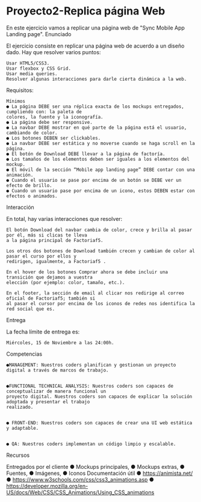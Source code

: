 # Proyecto2-Replica página Web


En este ejercicio vamos a replicar una página web de "Sync Mobile App Landing page".
Enunciado


El ejercicio consiste en replicar una página web de acuerdo a un diseño dado. Hay que resolver varios puntos:


    Usar HTML5/CSS3.
    Usar flexbox y CSS Grid.
    Usar media queries.
    Resolver algunas interacciones para darle cierta dinámica a la web.


Requisitos:


    Mínimos
    ● La página DEBE ser una réplica exacta de los mockups entregados, cumpliendo con: la paleta de
    colores, la fuente y la iconografía.
    ● La página debe ser responsive.
    ● La navbar DEBE mostrar en qué parte de la página está el usuario, cambiando de color.
    ● Los botones DEBEN ser clickables.
    ● La navbar DEBE ser estática y no moverse cuando se haga scroll en la página.
    ● El botón de Download DEBE llevar a la página de factoría.
    ● Los tamaños de los elementos deben ser iguales a los elementos del mockup.
    ● El móvil de la sección “Mobile app landing page” DEBE contar con una animación.
    ● Cuando el usuario se pase por encima de un botón se DEBE ver un efecto de brillo.
    ● Cuando un usuario pase por encima de un icono, estos DEBEN estar con efectos o animados.


Interacción


En total, hay varias interacciones que resolver:


    El botón Download del navbar cambia de color, crece y brilla al pasar por él, más si clicas te lleva 
    a la página principal de Factoriaf5.
    
    Los otros dos botones de Download también crecen y cambian de color al pasar el curso por ellos y 
    redirigen, igualmente, a Factoriaf5 .
    
    En el hover de los botones Comprar ahora se debe incluir una transición que dejamos a vuestra 
    elección (por ejemplo: color, tamaño, etc.).
    
    En el footer, la sección de email al clicar nos redirige al correo oficial de Factoriaf5; también si 
    al pasar el cursor por encima de los iconos de redes nos identifica la red social que es.


Entrega


La fecha límite de entrega es:


    Miércoles, 15 de Noviembre a las 24:00h.


Competencias


    ●MANAGEMENT: Nuestros coders planifican y gestionan un proyecto digital a través de marcos de trabajo.


    ●FUNCTIONAL TECHNICAL ANALYSIS: Nuestros coders son capaces de conceptualizar de manera funcional un 
    proyecto digital. Nuestros coders son capaces de explicar la solución adoptada y presentar el trabajo 
    realizado.


    ● FRONT-END: Nuestros coders son capaces de crear una UI web estática y adaptable.


    ● QA: Nuestros coders implementan un código limpio y escalable.


 Recursos


 Entregados por el cliente
    ● Mockups principales,
    ● Mockups extras,
    ● Fuentes,
    ● Imágenes,
    ● Iconos
    Documentación útil
    ● https://animista.net/
    ● https://www.w3schools.com/css/css3_animations.asp
    ● https://developer.mozilla.org/en-US/docs/Web/CSS/CSS_Animations/Using_CSS_animations
